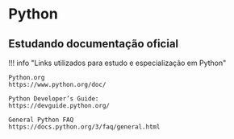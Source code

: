 # Python

## Estudando documentação oficial

!!! info "Links utilizados para estudo e especialização em Python"

	Python.org
	https://www.python.org/doc/

	Python Developer’s Guide: 
	https://devguide.python.org/

	General Python FAQ
	https://docs.python.org/3/faq/general.html
